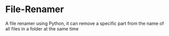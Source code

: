 # File-Renamer
A file renamer using Python, it can remove a specific part from the name of all files in a folder at the same time
